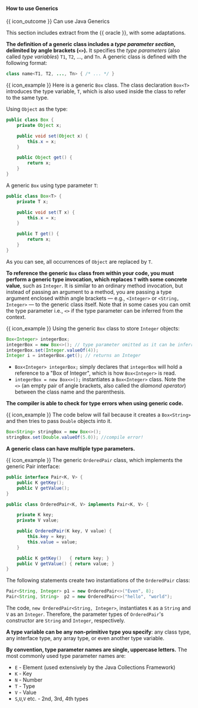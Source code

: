<div id="title">

#### How to use Generics

</div>

<span id="prereqs"></span>

<span id="outcomes">{{ icon_outcome }} Can use Java Generics</span>

<div id="body">

This section includes extract from the {{ oracle }}, with some adaptations.

**The definition of a generic class includes a _type parameter section_, delimited by angle brackets (`<>`).** It specifies the _type parameters_ (also called _type variables_) `T1`, `T2`, ..., and `Tn`. A generic class is defined with the following format:

```java
class name<T1, T2, ..., Tn> { /* ... */ }
```

<box>

{{ icon_example }} Here is a generic `Box` class. The class declaration `Box<T>` introduces the type variable, `T`, which is also used inside the class to refer to the same type.

<div class="row">
  <div class="col-sm-6">

Using `Object` as the type:
```java
public class Box {
    private Object x;

    public void set(Object x) {
        this.x = x;
    }

    public Object get() {
        return x;
    }
}
```

  </div>
  <div class="col-sm-6">

A generic `Box` using type parameter `T`:
```java
public class Box<T> {
    private T x;

    public void set(T x) {
        this.x = x;
    }

    public T get() {
        return x;
    }
}
```

  </div>
</div>


As you can see, all occurrences of `Object` are replaced by `T`.
</box>

**To reference the generic `Box` class from within your code, you must perform a generic type invocation, which replaces `T` with some concrete value**, such as `Integer`. It is similar to an ordinary method invocation, but instead of passing an argument to a method, you are passing a type argument enclosed within angle brackets — e.g., `<Integer>` or `<String, Integer>` — to the generic class itself. Note that in some cases you can omit the type parameter i.e., `<>` if the type parameter can be inferred from the context.

<box>

{{ icon_example }} Using the generic `Box` class to store `Integer` objects:

```java
Box<Integer> integerBox;
integerBox = new Box<>(); // type parameter omitted as it can be inferred
integerBox.set(Integer.valueOf(4));
Integer i = integerBox.get(); // returns an Integer
```
* `Box<Integer> integerBox;` simply declares that `integerBox` will hold a reference to a "Box of Integer", which is how `Box<Integer>` is read.
* `integerBox = new Box<>();` instantiates a `Box<Integer>` class. Note the `<>` (an empty pair of angle brackets, also called the _diamond operator_) between the class name and the parenthesis.

</box>

**The compiler is able to check for type errors when using generic code.**

<box>

{{ icon_example }} The code below will fail because it creates a `Box<String>` and then tries to pass `Double` objects into it.

```java
Box<String> stringBox = new Box<>();
stringBox.set(Double.valueOf(5.0)); //compile error!
```
</box>

**A generic class can have multiple type parameters.**

<box>

{{ icon_example }} The generic `OrderedPair` class, which implements the generic Pair interface:

```java
public interface Pair<K, V> {
    public K getKey();
    public V getValue();
}
```

```java
public class OrderedPair<K, V> implements Pair<K, V> {

    private K key;
    private V value;

    public OrderedPair(K key, V value) {
        this.key = key;
        this.value = value;
    }

    public K getKey()	{ return key; }
    public V getValue() { return value; }
}
```

The following statements create two instantiations of the `OrderedPair` class:
```java
Pair<String, Integer> p1 = new OrderedPair<>("Even", 8);
Pair<String, String>  p2 = new OrderedPair<>("hello", "world");
```

The code, `new OrderedPair<String, Integer>`, instantiates `K` as a `String` and `V` as an `Integer`. Therefore, the parameter types of `OrderedPair`'s constructor are `String` and `Integer`, respectively.
</box>

**A type variable can be any non-primitive type you specify**: any class type, any interface type, any array type, or even another type variable.

**By convention, type parameter names are single, uppercase letters.** The most commonly used type parameter names are:
* `E` - Element (used extensively by the Java Collections Framework)
* `K` - Key
* `N` - Number
* `T` - Type
* `V` - Value
* `S`,`U`,`V` etc. - 2nd, 3rd, 4th types

</div>

<div id="extras">
</div>